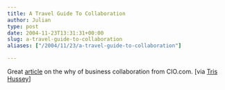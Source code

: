 ```yaml
---
title: A Travel Guide To Collaboration
author: Julian
type: post
date: 2004-11-23T13:31:31+00:00
slug: a-travel-guide-to-collaboration 
aliases: ["/2004/11/23/a-travel-guide-to-collaboration"]

---
```

Great [article][1] on the why of business collaboration from CIO.com. [via [Tris Hussey][2]]

 [1]: https://www.cio.com/archive/111504/guide.html
 [2]: https://blog.larixconsulting.com/blog